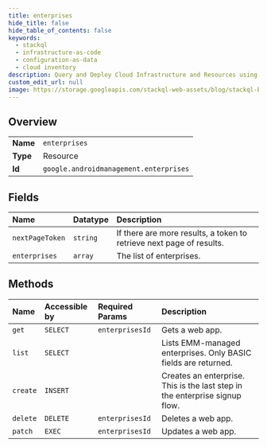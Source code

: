 ```yaml
---
title: enterprises
hide_title: false
hide_table_of_contents: false
keywords:
  - stackql
  - infrastructure-as-code
  - configuration-as-data
  - cloud inventory
description: Query and Deploy Cloud Infrastructure and Resources using SQL
custom_edit_url: null
image: https://storage.googleapis.com/stackql-web-assets/blog/stackql-blog-post-featured-image.png
---
```

  
    

## Overview
<table><tbody>
<tr><td><b>Name</b></td><td><code>enterprises</code></td></tr>
<tr><td><b>Type</b></td><td>Resource</td></tr>
<tr><td><b>Id</b></td><td><code>google.androidmanagement.enterprises</code></td></tr>
</tbody></table>

## Fields
| Name | Datatype | Description |
|:-----|:---------|:------------|
| `nextPageToken` | `string` | If there are more results, a token to retrieve next page of results. |
| `enterprises` | `array` | The list of enterprises. |
## Methods
| Name | Accessible by | Required Params | Description |
|:-----|:--------------|:----------------|:------------|
| `get` | `SELECT` | `enterprisesId` | Gets a web app. |
| `list` | `SELECT` |  | Lists EMM-managed enterprises. Only BASIC fields are returned. |
| `create` | `INSERT` |  | Creates an enterprise. This is the last step in the enterprise signup flow. |
| `delete` | `DELETE` | `enterprisesId` | Deletes a web app. |
| `patch` | `EXEC` | `enterprisesId` | Updates a web app. |
